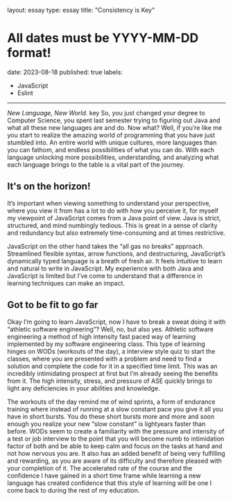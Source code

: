 layout: essay
type: essay
title: "Consistency is Key"
# All dates must be YYYY-MM-DD format!
date: 2023-08-18
published: true
labels:
  - JavaScript
  - Eslint
---


*New Language, New World.*
key
So, you just changed your degree to Computer Science, you spent last semester trying to figuring out Java and what all these new languages are and do. Now what? Well, if you’re like me you start to realize the amazing world of programming that you have just stumbled into. An entire world with unique cultures, more languages than you can fathom, and endless possibilities of what you can do. With each language unlocking more possibilities, understanding, and analyzing what each language brings to the table is a vital part of the journey.

## It's on the horizon!

It’s important when viewing something to understand your perspective, where you view it from has a lot to do with how you perceive it, for myself my viewpoint of JavaScript comes from a Java point of view. Java is strict, structured, and mind numbingly tedious. This is great in a sense of clarity and redundancy but also extremely time-consuming and at times restrictive.

JavaScript on the other hand takes the “all gas no breaks” approach. Streamlined flexible syntax, arrow functions, and destructuring, JavaScript’s dynamically typed language is a breath of fresh air. It feels intuitive to learn and natural to write in JavaScript. My experience with both Java and JavaScript is limited but I’ve come to understand that a difference in learning techniques can make an impact. 

## Got to be fit to go far

Okay I’m going to learn JavaScript, now I have to break a sweat doing it with “athletic software engineering”? Well, no, but also yes. Athletic software engineering a method of high intensity fast paced way of learning implemented by my software engineering class. This type of learning hinges on WODs (workouts of the day), a interview style quiz to start the classes, where you are presented with a problem and need to find a solution and complete the code for it in a specified time limit. This was an incredibly intimidating prospect at first but I’m already seeing the benefits from it. The high intensity, stress, and pressure of ASE quickly brings to light any deficiencies in your abilities and knowledge. 

The workouts of the day remind me of wind sprints, a form of endurance training where instead of running at a slow constant pace you give it all you have in short bursts. You do these short bursts more and more and soon enough you realize your new “slow constant” is lightyears faster than before. WODs seem to create a familiarity with the pressure and intensity of a test or job interview to the point that you will become numb to intimidation factor of both and be able to keep calm and focus on the tasks at hand and not how nervous you are. It also has an added benefit of being very fulfilling and rewarding, as you are aware of its difficulty and therefore pleased with your completion of it. The accelerated rate of the course and the confidence I have gained in a short time frame while learning a new language has created confidence that this style of learning will be one I come back to during the rest of my education. 


